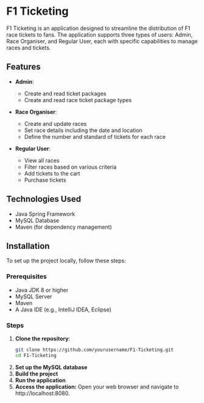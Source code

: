 # F1 Ticketing

F1 Ticketing is an application designed to streamline the distribution of F1 race tickets to fans. The application supports three types of users: Admin, Race Organiser, and Regular User, each with specific capabilities to manage races and tickets.

## Features

- **Admin**:
  - Create and read ticket packages
  - Create and read race ticket package types

- **Race Organiser**:
  - Create and update races
  - Set race details including the date and location
  - Define the number and standard of tickets for each race

- **Regular User**:
  - View all races
  - Filter races based on various criteria
  - Add tickets to the cart
  - Purchase tickets

## Technologies Used

- Java Spring Framework
- MySQL Database
- Maven (for dependency management)

## Installation

To set up the project locally, follow these steps:

### Prerequisites

- Java JDK 8 or higher
- MySQL Server
- Maven
- A Java IDE (e.g., IntelliJ IDEA, Eclipse)

### Steps

1. **Clone the repository**:
   ```bash
   git clone https://github.com/yourusername/F1-Ticketing.git
   cd F1-Ticketing

2. **Set up the MySQL database**
3. **Build the project**
4. **Run the application**
5. **Access the application:**
Open your web browser and navigate to http://localhost:8080.
